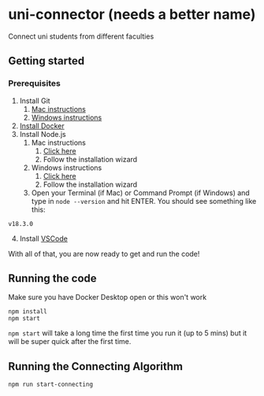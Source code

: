 # uni-connector (needs a better name)

Connect uni students from different faculties

## Getting started

### Prerequisites

1. Install Git
   1. [Mac instructions](https://git-scm.com/book/en/v2/Getting-Started-Installing-Git#:~:text=download/linux.-,Installing%20on%20macOS,-There%20are%20several)
   2. [Windows instructions](https://git-scm.com/download/win)
2. [Install Docker](https://docs.docker.com/get-docker/)
3. Install Node.js
   1. Mac instructions
      1. [Click here](https://nodejs.org/dist/v16.15.1/node-v16.15.1.pkg)
      2. Follow the installation wizard
   2. Windows instructions
      1. [Click here](https://nodejs.org/dist/v16.15.1/node-v16.15.1-x86.msi)
      2. Follow the installation wizard
   3. Open your Terminal (if Mac) or Command Prompt (if Windows) and type in `node --version` and hit ENTER. You should see something like this:

```
v18.3.0
```

4. Install [VSCode](https://code.visualstudio.com/download)

With all of that, you are now ready to get and run the code!

## Running the code

Make sure you have Docker Desktop open or this won't work

```
npm install
npm start
```

`npm start` will take a long time the first time you run it (up to 5 mins) but it will be super quick after the first time.

## Running the Connecting Algorithm

```
npm run start-connecting
```
